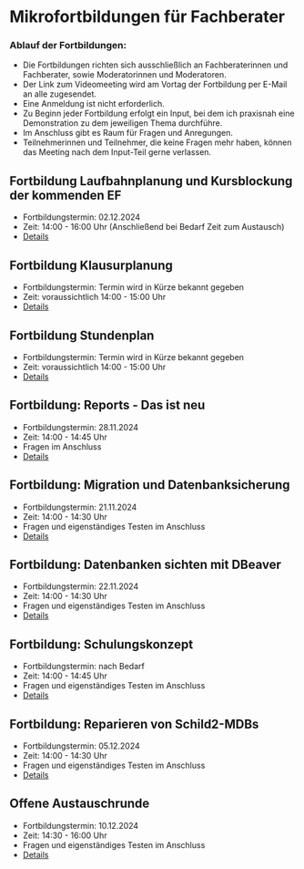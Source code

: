 # Mikrofortbildungen für Fachberater

### Ablauf der Fortbildungen:

+ Die Fortbildungen richten sich ausschließlich an Fachberaterinnen und Fachberater, sowie Moderatorinnen und Moderatoren. 
+ Der Link zum Videomeeting wird am Vortag der Fortbildung per E-Mail an alle zugesendet.
+ Eine Anmeldung ist nicht erforderlich.
+ Zu Beginn jeder Fortbildung erfolgt ein Input, bei dem ich praxisnah eine Demonstration zu dem jeweiligen Thema durchführe.
+ Im Anschluss gibt es Raum für Fragen und Anregungen.
+ Teilnehmerinnen und Teilnehmer, die keine Fragen mehr haben, können das Meeting nach dem Input-Teil gerne verlassen.


## Fortbildung Laufbahnplanung und Kursblockung der kommenden EF
+ Fortbildungstermin: 02.12.2024
+ Zeit: 14:00 - 16:00 Uhr (Anschließend bei Bedarf Zeit zum Austausch) 
+ [Details](./EFBlockung/index.md)

## Fortbildung Klausurplanung
+ Fortbildungstermin: Termin wird in Kürze bekannt gegeben
+ Zeit: voraussichtlich 14:00 - 15:00 Uhr 
+ [Details](./Klausurblockung/index.md)

## Fortbildung Stundenplan 
+ Fortbildungstermin: Termin wird in Kürze bekannt gegeben
+ Zeit: voraussichtlich 14:00 - 15:00 Uhr 
+ [Details](./Stundenplan/index.md)


## Fortbildung: Reports - Das ist neu
+ Fortbildungstermin: 28.11.2024 
+ Zeit: 14:00 - 14:45 Uhr 
+ Fragen im Anschluss 
+ [Details](./Reports/index.md)

## Fortbildung: Migration und Datenbanksicherung
+ Fortbildungstermin: 21.11.2024 
+ Zeit: 14:00 - 14:30 Uhr 
+ Fragen und eigenständiges Testen im Anschluss
+ [Details](./MigrationSicherung/index.md)

## Fortbildung: Datenbanken sichten mit DBeaver
+ Fortbildungstermin: 22.11.2024 
+ Zeit: 14:00 - 14:30 Uhr 
+ Fragen und eigenständiges Testen im Anschluss
+ [Details](./DBeaver/index.md)

## Fortbildung: Schulungskonzept
+ Fortbildungstermin: nach Bedarf
+ Zeit: 14:00 - 14:45 Uhr 
+ Fragen und eigenständiges Testen im Anschluss
+ [Details](./Schulungskonzept/index.md)

## Fortbildung: Reparieren von Schild2-MDBs
+ Fortbildungstermin: 05.12.2024 
+ Zeit: 14:00 - 14:30 Uhr 
+ Fragen und eigenständiges Testen im Anschluss
+ [Details](./ReparaturMDB/index.md)

## Offene Austauschrunde
+ Fortbildungstermin: 10.12.2024 
+ Zeit: 14:30 - 16:00 Uhr 
+ Fragen und eigenständiges Testen im Anschluss
+ [Details](./Fragerunde/index.md)











